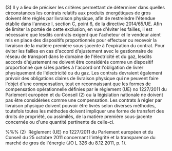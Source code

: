 (3) Il y a lieu de préciser les critères permettant de déterminer dans quelles circonstances les contrats relatifs aux produits énergétiques de gros doivent être réglés par livraison physique, afin de restreindre l'étendue établie dans l'annexe I, section C, point 6, de la directive 2014/65/UE. Afin de limiter la portée de cette exclusion, en vue d'éviter les failles, il est nécessaire que lesdits contrats exigent que l'acheteur et le vendeur aient mis en place des dispositifs proportionnés pour effectuer ou recevoir la livraison de la matière première sous-jacente à l'expiration du contrat. Pour éviter les failles en cas d'accord d'ajustement avec le gestionnaire de réseau de transport dans le domaine de l'électricité et du gaz, lesdits accords d'ajustement ne doivent être considérés comme un dispositif proportionné que si les parties à l'accord ont l'obligation de livrer physiquement de l'électricité ou du gaz. Les contrats devraient également prévoir des obligations claires de livraison physique qui ne peuvent faire l'objet d'une compensation, tout en reconnaissant que les formes de compensation opérationnelle définies par le règlement (UE) no 1227/2011 du Parlement européen et du Conseil (2) ou la législation nationale ne doivent pas être considérées comme une compensation. Les contrats à régler par livraison physique doivent pouvoir être livrés selon diverses méthodes, toutefois toutes les méthodes doivent impliquer une forme de transfert des droits de propriété, ou assimilés, de la matière première sous-jacente concernée ou d'une quantité pertinente de celle-ci.

%%% (2)  Règlement (UE) no 1227/2011 du Parlement européen et du Conseil du 25 octobre 2011 concernant l'intégrité et la transparence du marché de gros de l'énergie (JO L 326 du 8.12.2011, p. 1).